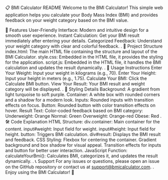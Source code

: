 📋 BMI Calculator README
Welcome to the BMI Calculator! This simple web application helps you calculate your Body Mass Index (BMI) and provides feedback on your weight category based on the BMI value.

🌟 Features
User-Friendly Interface: Modern and intuitive design for a smooth user experience.
Instant Calculation: Get your BMI result immediately after entering your details.
Categorized Feedback: Understand your weight category with clear and colorful feedback.
.
📂 Project Structure
index.html: The main HTML file containing the structure and layout of the BMI Calculator.
style.css: Embedded in the HTML file, it provides the styling for the application.
script.js: Embedded in the HTML file, it handles the BMI calculation and updates the result dynamically.
.
📖 Usage Instructions
Enter Your Weight:
Input your weight in kilograms (e.g., 70).
Enter Your Height:
Input your height in meters (e.g., 1.75).
Calculate Your BMI:
Click the Calculate BMI button.
View Your Result:
Your BMI result and weight category will be displayed.
.
🎨 Styling Details
Background: A gradient from light turquoise to soft purple.
Container: A white box with rounded corners and a shadow for a modern look.
Inputs: Rounded inputs with transition effects on focus.
Button: Rounded button with color transition effects on hover.
Result Text: Color-coded feedback based on BMI category:
Underweight: Orange
Normal: Green
Overweight: Orange-red
Obese: Red
.
🛠️ Code Explanation
HTML Structure:
div.container: Main container for the content.
input#weight: Input field for weight.
input#height: Input field for height.
button: Triggers BMI calculation.
div#result: Displays the BMI result and feedback.
CSS Styling:
Flexbox for centering the container.
Gradient background and box shadow for visual appeal.
Transition effects for inputs and button for better user interaction.
JavaScript Function:
calculateYourBmi(): Calculates BMI, categorizes it, and updates the result dynamically.
.
📞 Support
For any issues or questions, please open an issue on the GitHub repository or contact us at support@bmicalculator.com.
.
Enjoy using the BMI Calculator! 🎉
